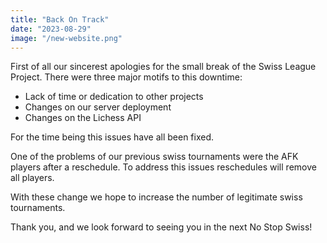 ```yaml
---
title: "Back On Track"
date: "2023-08-29"
image: "/new-website.png"
---
```


First of all our sincerest apologies for the small break of the Swiss League Project.
There were three major motifs to this downtime:

- Lack of time or dedication to other projects
- Changes on our server deployment
- Changes on the Lichess API

For the time being this issues have all been fixed.

One of the problems of our previous swiss tournaments were the AFK players after a reschedule.
To address this issues reschedules will remove all players.

With these change we hope to increase the number of legitimate swiss tournaments.

Thank you, and we look forward to seeing you in the next No Stop Swiss!
